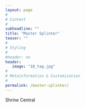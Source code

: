 ```yaml
---
layout: page
#
# Content
#
subheadline: ""
title: "Master Splinter"
teaser: ""
#
# Styling
#
#header: no
header:
   image: "18_tag.jpg"
#
# Metainformation & Customization
#
permalink: /master-splinter/
---
```


Shrine Central

